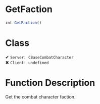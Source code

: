 # GetFaction
```js
int GetFaction()
```
# Class
✔ `Server: CBaseCombatCharacter`  
✖ `Client: undefined`  

# Function Description
Get the combat character faction.

